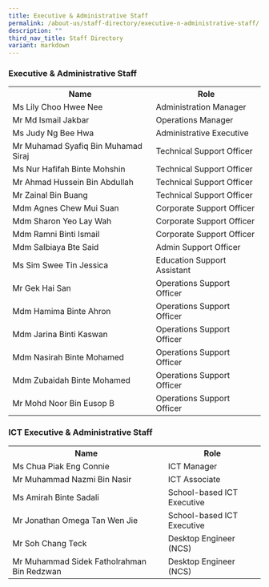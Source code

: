 ```yaml
---
title: Executive & Administrative Staff
permalink: /about-us/staff-directory/executive-n-administrative-staff/
description: ""
third_nav_title: Staff Directory
variant: markdown
---
```

<h3>Executive &amp; Administrative Staff</h3>
<table>
<tbody><tr>
<th>Name</th>
<th>Role</th>
</tr>
<tr>
<td>Ms Lily Choo Hwee Nee</td>
<td>Administration Manager</td>
</tr>
<tr>
<td>Mr Md Ismail Jakbar</td>
<td>Operations Manager</td>
</tr>
<tr>
<td>Ms Judy Ng Bee Hwa</td>
<td>Administrative Executive</td>
</tr>
<tr>
<td>Mr Muhamad Syafiq Bin Muhamad Siraj</td>
<td>Technical Support Officer</td>
</tr>
<tr>
<td>Ms Nur Hafifah Binte Mohshin</td>
<td>Technical Support Officer</td>
</tr>
<tr>
<td>Mr Ahmad Hussein Bin Abdullah</td>
<td>Technical Support Officer</td>
</tr>
<tr>
<td>Mr Zainal Bin Buang</td>
<td>Technical Support Officer</td>
</tr>
<tr>
<td>Mdm Agnes Chew Mui Suan</td>
<td>Corporate Support Officer</td>
</tr>
<tr>
<td>Mdm Sharon Yeo Lay Wah</td>
<td>Corporate Support Officer</td>
</tr>
<tr>
<td>Mdm Ramni Binti Ismail</td>
<td>Corporate Support Officer</td>
</tr>
<tr>
<td>Mdm Salbiaya Bte Said</td>
<td>Admin Support Officer</td>
</tr>
<tr>
<td>Ms Sim Swee Tin Jessica</td>
<td>Education Support Assistant</td>
</tr>
<tr>
<td>Mr Gek Hai San</td>
<td>Operations Support Officer</td>
</tr>
<tr>
<td>Mdm Hamima Binte Ahron</td>
<td>Operations Support Officer</td>
</tr>
<tr>
<td>Mdm Jarina Binti Kaswan</td>
<td>Operations Support Officer</td>
</tr>
<tr>
<td>Mdm Nasirah Binte Mohamed</td>
<td>Operations Support Officer</td>
</tr>
<tr>
<td>Mdm Zubaidah Binte Mohamed</td>
<td>Operations Support Officer</td>
</tr>
<tr>
<td>Mr Mohd Noor Bin Eusop B</td>
<td>Operations Support Officer</td>
</tr>
</tbody></table>


<h3>ICT Executive &amp; Administrative Staff</h3>

<table>
<tbody><tr>
<th>Name</th>
<th>Role</th>
</tr>
<tr>
<td>Ms Chua Piak Eng Connie</td>
<td>ICT Manager</td>
</tr>
<tr>
<td>Mr Muhammad Nazmi Bin Nasir</td>
<td>ICT Associate</td>
</tr>
<tr>
<td>Ms Amirah Binte Sadali</td>
<td>School-based ICT Executive</td>
</tr>
<tr>
<td>Mr Jonathan Omega Tan Wen Jie</td>
<td>School-based ICT Executive</td>
</tr>
<tr>
<td>Mr Soh Chang Teck</td>
<td>Desktop Engineer (NCS)</td>
</tr>
<tr>
<td>Mr Muhammad Sidek Fatholrahman Bin Redzwan</td>
<td>Desktop Engineer (NCS)</td>
</tr>
</tbody></table>
